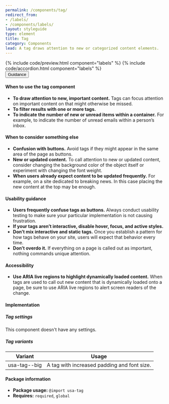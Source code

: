 ```yaml
---
permalink: /components/tag/
redirect_from:
- /labels/
- /components/labels/
layout: styleguide
type: element
title: Tag
category: Components
lead: A tag draws attention to new or categorized content elements.
---
```


<section class="site-component-section">
  {% include code/preview.html component="labels" %}
  {% include code/accordion.html component="labels" %}
  <div class="usa-accordion usa-accordion--bordered site-accordion-docs">
    <button class="usa-button-unstyled usa-accordion__button"
        aria-expanded="true" aria-controls="tag-docs">
      Guidance
    </button>
    <div id="tag-docs" aria-hidden="false" class="usa-accordion__content site-component-usage">
      <h4>When to use the tag component</h4>
      <ul class="usa-content-list">
        <li>
          <strong>To draw attention to new, important content.</strong>
          Tags can focus attention on important content on that might otherwise be missed.
        </li>
        <li>
          <strong>To filter results with one or more tags.</strong>
        </li>
        <li>
          <strong>To indicate the number of new or unread items within a container.</strong>
          For example, to indicate the number of unread emails within a person’s inbox.
        </li>
      </ul>
      <h4>When to consider something else</h4>
      <ul class="usa-content-list">
        <li>
          <strong>Confusion with buttons.</strong> Avoid tags if they might appear
          in the same area of the page as buttons.
        </li>
        <li>
          <strong>New or updated content.</strong> To call attention to new or
          updated content, consider changing the background color of the object
          itself or experiment with changing the font weight.
        </li>
        <li>
          <strong>When users already expect content to be updated frequently.</strong>
          For example, on a site dedicated to breaking news. In this case placing
          the new content at the top may be enough.
        </li>
      </ul>
      <h4>Usability guidance</h4>
      <ul class="usa-content-list">
        <li>
          <strong>Users frequently confuse tags as buttons.</strong>
          Always conduct usability testing to make sure your particular implementation
          is not causing frustration.
        </li>
        <li>
          <strong>If your tags aren’t interactive, disable hover, focus, and
          active styles.</strong>
        </li>
        <li>
          <strong>Don’t mix interactive and static tags.</strong> Once you
          establish a pattern for how tags behave on your site, users will expect
          that behavior every time.
        </li>
        <li>
          <strong>Don’t overdo it.</strong> If everything on a page is called out
          as important, nothing commands unique attention.
        </li>
      </ul>
      <h4 class="usa-heading">Accessibility</h4>
      <ul class="usa-content-list">
        <li>
          <strong>Use ARIA live regions to highlight dynamically loaded content.</strong>
          When tags are used to call out new content that is dynamically loaded
          onto a page, be sure to use ARIA live regions to alert screen readers
          of the change.
        </li>
      </ul>
      <h4 class="usa-heading">Implementation</h4>
      <h5 id="component-settings">Tag settings</h5>
      <p>This component doesn't have any settings.</p>
      <h5 id="component-variants">Tag variants</h5>
      <table class="usa-table--borderless site-table-responsive site-table-simple" aria-labelledby="component-variants">
        <thead>
          <tr>
            <th scope="col" class="flex-6">Variant</th>
            <th scope="col" class="flex-6">Usage</th>
          </tr>
        </thead>
        <tbody class="font-mono-2xs">
          <tr>
            <td data-title="Variant" class="flex-6">usa-tag--big</td>
            <td data-title="Usage" class="flex-6">
              <span class="font-lang-3xs">A tag with increased padding and font size.</span>
            </td>
          </tr>
        </tbody>
      </table>
      <h4 class="usa-heading">Package information</h4>
      <ul class="usa-content-list">
        <li>
          <strong>Package usage:</strong> <code>@import usa-tag</code>
        </li>
        <li>
          <strong>Requires:</strong> <code>required</code>, <code>global</code>
        </li>
      </ul>
    </div>
  </div>
</section>
